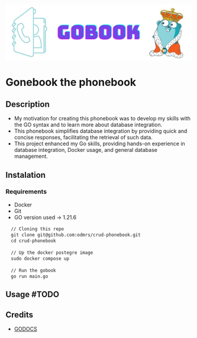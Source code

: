 ![Background image Gobook](./assets/background_gobook.png)
# Gonebook the phonebook

## Description

- My motivation for creating this phonebook was to develop my skills with the GO syntax and to learn more about database integration. 
- This phonebook simplifies database integration by providing quick and concise responses, facilitating the retrieval of such data.
- This project enhanced my Go skills, providing hands-on experience in database integration, Docker usage, and general database management.

## Instalation
### Requirements
  - Docker
  - Git
  - GO version used -> 1.21.6

```
  // Cloning this repo
  git clone git@github.com:odmrs/crud-phonebook.git
  cd crud-phonebook

  // Up the docker postegre image
  sudo docker compose up

  // Run the gobook
  go run main.go
```
## Usage #TODO

## Credits
- [GODOCS](https://golangdocs.com/golang-postgresql-example)
